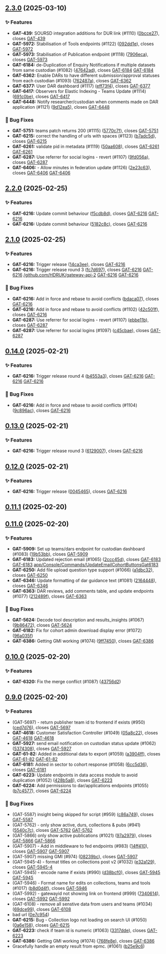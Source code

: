 ## [2.3.0](https://github.com/HDRUK/gateway-api-2/compare/v2.2.0...v2.3.0) (2025-03-10)

### ✨ Features

* **GAT-439:** SOURSD integration additions for DUR link (#1110) ([0bcce27](https://github.com/HDRUK/gateway-api-2/commit/0bcce274118ce1df209186a973d186445a262ab1)), closes [GAT-439](GAT-439)
* **GAT-5972:** Stabilisation of Tools endpoints (#1122) ([092dd1e](https://github.com/HDRUK/gateway-api-2/commit/092dd1e155f40e7441655c29166b6d50b2bb18be)), closes [GAT-5972](GAT-5972)
* **GAT-5973:** Stabilisation of Publication endpoint (#1118) ([7906eca](https://github.com/HDRUK/gateway-api-2/commit/7906eca39477a5234a680a9abaeadba0cdc7d17f)), closes [GAT-5973](GAT-5973)
* **GAT-6184:** de-Duplication of Enquiry Notifications if multiple datasets from same custodian (#1082) ([47642ad](https://github.com/HDRUK/gateway-api-2/commit/47642ad35082712dfd3440774ffd65bcc11849cd)), closes [GAT-6184](GAT-6184) [GAT-6184](GAT-6184)
* **GAT-6362:** Enable DARs to have different submission/approval statuses from each custodian (#1093) ([762487a](https://github.com/HDRUK/gateway-api-2/commit/762487a977c3b73d8ef20c1118a79e795534297b)), closes [GAT-6362](GAT-6362)
* **GAT-6377:** User DAR dashboard (#1117) ([eff73f4](https://github.com/HDRUK/gateway-api-2/commit/eff73f495877d9ce9fa1c5cc9371a39b95226c23)), closes [GAT-6377](GAT-6377)
* **GAT-6417:** Observers for Elastic Indexing - Teams Update (#1114) ([691c0be](https://github.com/HDRUK/gateway-api-2/commit/691c0be97653353bff13403efb533b8f5cbf54df)), closes [GAT-6417](GAT-6417)
* **GAT-6448:** Notify researcher/custodian when comments made on DAR application (#1121) ([9d12ea5](https://github.com/HDRUK/gateway-api-2/commit/9d12ea5c10dddfe227f9ed4e1f36d7a016196ebd)), closes [GAT-6448](GAT-6448)

### 🐛 Bug Fixes

* **GAT-5751:** teams patch returns 200 (#1115) ([5770c7f](https://github.com/HDRUK/gateway-api-2/commit/5770c7ff50e80b0fd7ce133b4738b4200f09b837)), closes [GAT-5751](GAT-5751)
* **GAT-6215:** correct the handling of urls with spaces (#1123) ([b7adc5d](https://github.com/HDRUK/gateway-api-2/commit/b7adc5d2718b218c6743757fa5d11b3db7a8ac88)), closes [GAT-6215](GAT-6215)
* **GAT-6261:** validate pid in metadata (#1119) ([50aa608](https://github.com/HDRUK/gateway-api-2/commit/50aa6082ac0f59af18f7fe27d756ad3c8ff4462d)), closes [GAT-6261](GAT-6261) [GAT-6261](GAT-6261)
* **GAT-6287:** Use referrer for social logins - revert (#1107) ([9fd056a](https://github.com/HDRUK/gateway-api-2/commit/9fd056a8a2591127e975509d76f2d94c78555d6c)), closes [GAT-6287](GAT-6287)
* **GAT-6406:** - Allow minutes in federation update (#1126) ([2e23c63](https://github.com/HDRUK/gateway-api-2/commit/2e23c63e97e2e262c247f09a34992b2ecd8e9e4c)), closes [GAT-6406](GAT-6406) [GAT-6406](GAT-6406)

## [2.2.0](https://github.com/HDRUK/gateway-api-2/compare/v2.1.0...v2.2.0) (2025-02-25)

### ✨ Features

* **GAT-6216:** Update commit behaviour ([f5cdb8d](https://github.com/HDRUK/gateway-api-2/commit/f5cdb8ddde5f87ce22db1786a999633d1fd01118)), closes [GAT-6216](GAT-6216) [GAT-6216](GAT-6216)
* **GAT-6216:** Update commit behaviour ([5182c8c](https://github.com/HDRUK/gateway-api-2/commit/5182c8cc144de2a428be9d815b65d45f16670d1e)), closes [GAT-6216](GAT-6216)

## [2.1.0](https://github.com/HDRUK/gateway-api-2/compare/v2.0.0...v2.1.0) (2025-02-25)

### ✨ Features

* **GAT-6216:** Trigger release ([14ca3ee](https://github.com/HDRUK/gateway-api-2/commit/14ca3ee6cb34281e315adee8a6d07254d8433ff9)), closes [GAT-6216](GAT-6216)
* **GAT-6216:** Trigger release round 3 ([fc7d697](https://github.com/HDRUK/gateway-api-2/commit/fc7d6977e202d7fe8867952a0109dbff585cabb2)), closes [GAT-6216](GAT-6216) [GAT-6216](GAT-6216) [/github.com/HDRUK/gateway-api-2](gateway-api-2) [GAT-6216](GAT-6216) [GAT-6216](GAT-6216)

### 🐛 Bug Fixes

* **GAT-6216:** Add in force and rebase to avoid conflicts ([bdaca07](https://github.com/HDRUK/gateway-api-2/commit/bdaca07d998d618bcd0fe0c171de3e03360112e9)), closes [GAT-6216](GAT-6216)
* **GAT-6216:** Add in force and rebase to avoid conflicts (#1102) ([42c501f](https://github.com/HDRUK/gateway-api-2/commit/42c501f78c5d2465711fb469a8e1292f444d5388)), closes [GAT-6216](GAT-6216)
* **GAT-6287:** Use referrer for social logins - revert (#1107) ([ebbe11b](https://github.com/HDRUK/gateway-api-2/commit/ebbe11b323cca456dd13f66324e5f0a5c02e63e8)), closes [GAT-6287](GAT-6287)
* **GAT-6287:** Use referrer for social logins (#1097) ([c45cbae](https://github.com/HDRUK/gateway-api-2/commit/c45cbae261ebc1ff81a287c8e40ed34bdbf2af74)), closes [GAT-6287](GAT-6287)

## [0.14.0](https://github.com/HDRUK/gateway-api-2/compare/v0.13.0...v0.14.0) (2025-02-21)

### ✨ Features

* **GAT-6216:** Trigger release round 4 ([b4553a3](https://github.com/HDRUK/gateway-api-2/commit/b4553a3dfc1788a7add5bd7ff249461f6fe07324)), closes [GAT-6216](GAT-6216) [GAT-6216](GAT-6216) [GAT-6216](GAT-6216)

### 🐛 Bug Fixes

* **GAT-6216:** Add in force and rebase to avoid conflicts (#1104) ([9c896ac](https://github.com/HDRUK/gateway-api-2/commit/9c896ac9f517231504dba45cf93776571ec5057a)), closes [GAT-6216](GAT-6216)

## [0.13.0](https://github.com/HDRUK/gateway-api-2/compare/v0.12.0...v0.13.0) (2025-02-21)

### ✨ Features

* **GAT-6216:** Trigger release round 3 ([6129007](https://github.com/HDRUK/gateway-api-2/commit/6129007e4823b634ffd122cff090c015a0e049f8)), closes [GAT-6216](GAT-6216)

## [0.12.0](https://github.com/HDRUK/gateway-api-2/compare/v0.11.1...v0.12.0) (2025-02-21)

### ✨ Features

* **GAT-6216:** Trigger release ([0045465](https://github.com/HDRUK/gateway-api-2/commit/0045465ca819d6a499fe7ab796ff88129b8b88e0)), closes [GAT-6216](GAT-6216)

## [0.11.1](https://github.com/HDRUK/gateway-api-2/compare/v0.11.0...v0.11.1) (2025-02-20)

## [0.11.0](https://github.com/HDRUK/gateway-api-2/compare/v0.10.0...v0.11.0) (2025-02-20)

### ✨ Features

* **GAT-5909:** Set up teams/dars endpoint for custodian dashboard (#1083) ([19b53bb](https://github.com/HDRUK/gateway-api-2/commit/19b53bb0f579402262184bc266a6c62ae0ac9c3b)), closes [GAT-5909](GAT-5909)
* **GAT-6183:** Updated rejection email (#1065) ([2ccc45d](https://github.com/HDRUK/gateway-api-2/commit/2ccc45d84613912326af42460fb24cb05665146f)), closes [GAT-6183](GAT-6183) [GAT-6183](GAT-6183) [app/Console/Commands/UpdateEmailCohortButtonsGat6183](Gat6183)
* **GAT-6250:** Add file upload question type support (#1066) ([a1dbc32](https://github.com/HDRUK/gateway-api-2/commit/a1dbc32523b03daa3d8689af0782632f9e900a59)), closes [GAT-6250](GAT-6250)
* **GAT-6346:** Update formatting of dar guidance text (#1081) ([2164448](https://github.com/HDRUK/gateway-api-2/commit/2164448ef94ebed3ed25f318cbfb3e1baa02adf3)), closes [GAT-6346](GAT-6346)
* **GAT-6363:** DAR reviews, add comments table, and update endpoints (#1077) ([212489f](https://github.com/HDRUK/gateway-api-2/commit/212489f362f6eebb1c157ed04c6bdc2d9a969df2)), closes [GAT-6363](GAT-6363)

### 🐛 Bug Fixes

* **GAT-5624:** Decode tool description and results_insights (#1067) ([9b86472](https://github.com/HDRUK/gateway-api-2/commit/9b864726bfe6fcd582cc19cf73a0b4f27c017d2d)), closes [GAT-5624](GAT-5624)
* **GAT-6182:** Fix for cohort admin download display error (#1072) ([96a035f](https://github.com/HDRUK/gateway-api-2/commit/96a035fa13dbfddaa71cfa8e5c8e0241983d747f))
* **GAT-6386:** Getting GMI working (#1074) ([9ff7450](https://github.com/HDRUK/gateway-api-2/commit/9ff745002af6a34f1b147cf564c612a2a9e99375)), closes [GAT-6386](GAT-6386)

## [0.10.0](https://github.com/HDRUK/gateway-api-2/compare/v0.9.0...v0.10.0) (2025-02-20)

### ✨ Features

* **GAT-6320:** Fix the merge conflict (#1087) ([43756d2](https://github.com/HDRUK/gateway-api-2/commit/43756d223061a489e3c34082aec683bbb7add7a8))

## [0.9.0](https://github.com/HDRUK/gateway-api-2/compare/v0.8.0...v0.9.0) (2025-02-20)

### ✨ Features

* (GAT-5697) - return publisher team id to frontend if exists (#950) ([ced7d76](https://github.com/HDRUK/gateway-api-2/commit/ced7d76edf7f6d397b0e7ba867a5841018812484)), closes [GAT-5697](GAT-5697)
* **GAT-4618:**  Customer Satisfaction Controller (#1049) ([05a8c22](https://github.com/HDRUK/gateway-api-2/commit/05a8c2282051ed09bf042f9401b919b985acbf09)), closes [GAT-4618](GAT-4618) [GAT-4618](GAT-4618)
* **GAT-5927:** send email notification on custodian status update (#1062) ([5374308](https://github.com/HDRUK/gateway-api-2/commit/5374308942faae91c9a426496c15ad99e948a0bb)), closes [GAT-5927](GAT-5927)
* **GAT-61-82:** Added in additional data to export (#1059) ([a3904ff](https://github.com/HDRUK/gateway-api-2/commit/a3904fff407acd14e6d0b1dfcf638665f9cdd1a1)), closes [GAT-61-82](GAT-61-82) [GAT-61-82](GAT-61-82)
* **GAT-6181:** Added in sector to cohort response (#1058) ([6cc5d36](https://github.com/HDRUK/gateway-api-2/commit/6cc5d364fdec6ac0166d7112ff27cb7ea8609edd)), closes [GAT-6181](GAT-6181)
* **GAT-6223:** Update endpoints in data access module to avoid duplication (#1052) ([428b5a8](https://github.com/HDRUK/gateway-api-2/commit/428b5a86913afabecb1279e0625a0e1ee62d4d27)), closes [GAT-6223](GAT-6223)
* **GAT-6224:** Add permissions to dar/applications endpoints (#1055) ([b7c4577](https://github.com/HDRUK/gateway-api-2/commit/b7c457731056303d74f86c2829a6e0dbd5c42e47)), closes [GAT-6224](GAT-6224)

### 🐛 Bug Fixes

* (GAT-5587) insight being skipped for script (#959) ([c86a749](https://github.com/HDRUK/gateway-api-2/commit/c86a749987bdb96976c1093ece2b4e586c168b16)), closes [GAT-5587](GAT-5587)
* (GAT-5762) - only show active, durs, collections & pubs (#941) ([5540c7c](https://github.com/HDRUK/gateway-api-2/commit/5540c7c5b8caefc89b32382451775479fa761b0c)), closes [GAT-5762](GAT-5762) [GAT-5762](GAT-5762)
* (GAT-5866) only show active publications (#1021) ([97a2979](https://github.com/HDRUK/gateway-api-2/commit/97a297990def2c811793aa5db08c2d4320093f00)), closes [GAT-5866](GAT-5866) [GAT-5866](GAT-5866)
* (GAT-5907) - Add in middleware to fed endpoints (#983) ([14ff410](https://github.com/HDRUK/gateway-api-2/commit/14ff410c5b1ddacb4be1b58680c43915c0bf491b)), closes [GAT-5907](GAT-5907) [GAT-5907](GAT-5907)
* (GAT-5907) missing GMI (#974) ([08239bc](https://github.com/HDRUK/gateway-api-2/commit/08239bc58e59514783a715b45330fa7967498c1d)), closes [GAT-5907](GAT-5907)
* (GAT-5945-4) - format titles on collections post v2 (#1032) ([e32a129](https://github.com/HDRUK/gateway-api-2/commit/e32a129c98ab2784bd621345f51c3b65e288e942)), closes [GAT-5945-4](GAT-5945-4)
* (GAT-5945) - encode name if exists (#990) ([d38bcf0](https://github.com/HDRUK/gateway-api-2/commit/d38bcf039f193d7d94cbd8886f446f7e9218cdbe)), closes [GAT-5945](GAT-5945) [GAT-5945](GAT-5945)
* (GAT-5946) - Format name for edits on collections, teams and tools (#1017) ([b8d0d4f](https://github.com/HDRUK/gateway-api-2/commit/b8d0d4f718cf682e0e7b287679f7c8b5f3650957)), closes [GAT-5946](GAT-5946)
* (GAT-5992) - gatewayid not showing link on frontend (#999) ([7340614](https://github.com/HDRUK/gateway-api-2/commit/734061429ca4cdd132b1d11c27a35c3eb770cf56)), closes [GAT-5992](GAT-5992) [GAT-5992](GAT-5992)
* (GAT-6108) - remove all senstive data from users and teams (#1034) ([69dce99](https://github.com/HDRUK/gateway-api-2/commit/69dce998ca9d0cf2f3f87c8bb06da0c1607b84e6)), closes [GAT-6108](GAT-6108)
* bad url ([0e7c954](https://github.com/HDRUK/gateway-api-2/commit/0e7c95444e1f21fa5d6b442987024db2e9a4262e))
* **GAT-6215:** Bug - Collection logo not loading on search UI (#1050) ([0a6e158](https://github.com/HDRUK/gateway-api-2/commit/0a6e158249b0454ff7e91c515e772a0798bd59a9)), closes [GAT-6215](GAT-6215)
* **GAT-6223:** check if team id is numeric (#1063) ([3317dde](https://github.com/HDRUK/gateway-api-2/commit/3317dde410f55ce6e38d4d3d9adb7f9ee2d0416d)), closes [GAT-6223](GAT-6223)
* **GAT-6386:** Getting GMI working (#1074) ([768fe8e](https://github.com/HDRUK/gateway-api-2/commit/768fe8e39e556324b8313d2a444a315ec1de244c)), closes [GAT-6386](GAT-6386)
* Gracefully handle an empty result from epmc. (#1061) ([b25e9c6](https://github.com/HDRUK/gateway-api-2/commit/b25e9c6d0cae5f72e5fd7d03dd3cede434e199ff))
